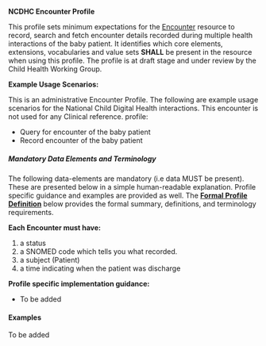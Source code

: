 **NCDHC Encounter Profile**

This profile sets minimum expectations for the [Encounter] resource to record, search and fetch encounter details recorded during multiple health interactions of the baby patient. It identifies which core elements, extensions, vocabularies and value sets **SHALL** be present in the resource when using this profile. The profile is at draft stage and under review by the Child Health Working Group. 

**Example Usage Scenarios:**

This is an administrative Encounter Profile. The following are example usage scenarios for the National Child Digital Health interactions. This encounter is not used for any Clinical reference. 
profile:

-   Query for  encounter of the baby patient
-   Record encounter of the baby patient

##### Mandatory Data Elements and Terminology


The following data-elements are mandatory (i.e data MUST be present). These are presented below in a simple human-readable explanation. Profile specific guidance and examples are provided as well.  The [**Formal Profile Definition**](#profile) below provides the  formal summary, definitions, and  terminology requirements.  

**Each Encounter must have:**

1.  a status  
1.  a SNOMED code which tells you what recorded.
1.  a subject (Patient)
1.  a time indicating when the patient was discharge    

**Profile specific implementation guidance:**

* To be added


#### Examples

To be added

[Encounter]: http://hl7.org/fhir/encounter.html
[extensible]: http://hl7.org/fhir/terminologies.html#extensible
[General Guidance Section]: definitions.html
